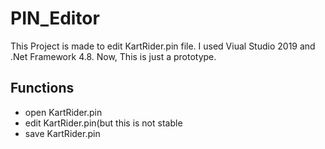 # PIN_Editor

This Project is made to edit KartRider.pin file. I used Viual Studio 2019 and .Net Framework 4.8. Now, This is just a prototype.

## Functions

- open KartRider.pin
- edit KartRider.pin(but this is not stable
- save KartRider.pin
